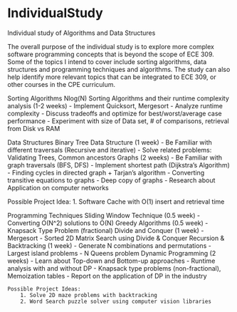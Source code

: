 # IndividualStudy
Individual study of Algorithms and Data Structures

The overall purpose of the individual study is to explore more complex software programming concepts that is beyond the scope of ECE 309.  Some of the topics I intend to cover include sorting algorithms, data structures and programming techniques and algorithms. The study can also help identify more relevant topics that can be integrated to ECE 309, or other courses in the CPE curriculum.

Sorting Algorithms 
Nlog(N) Sorting Algorithms and their runtime complexity analysis (1-2 weeks)
	- Implement Quicksort, Mergesort
	- Analyze runtime complexity 
	- Discuss tradeoffs and optimize for best/worst/average case performance
	- Experiment with size of Data set, # of comparisons, retrieval from Disk vs RAM
	
Data Structures
Binary Tree Data Structure (1 week)
	- Be Familiar with different traversals (Recursive and iterative)
	- Solve related problems: Validating Trees, Common ancestors
Graphs (2 weeks)
	- Be Familiar with graph traversals (BFS, DFS)
	- Implement shortest path (Dijkstra’s Algorithm)
	- Finding cycles in directed graph + Tarjan’s algorithm
	- Converting transitive equations to graphs
	- Deep copy of graphs
	- Research about Application on computer networks

Possible Project Idea:
	1. Software Cache with O(1) insert and retrieval time

Programming Techniques
Sliding Window Technique (0.5 week)
	- Converting O(N^2) solutions to O(N)
Greedy Algorithms (0.5 week)
	- Knapsack Type Problem (fractional)
Divide and Conquer (1 week)
	- Mergesort
	- Sorted 2D Matrix Search using Divide & Conquer
Recursion & Backtracking (1 week)
	- Generate N combinations and permutations 
	- Largest island problems
	- N Queens problem
Dynamic Programming (2 weeks)
	- Learn about Top-down and Bottom-up approaches
	- Runtime analysis with and without DP 
	- Knapsack type problems (non-fractional), Memoization tables
	- Report on the application of DP in the industry
	
	Possible Project Ideas:
		1. Solve 2D maze problems with backtracking
		2. Word Search puzzle solver using computer vision libraries

